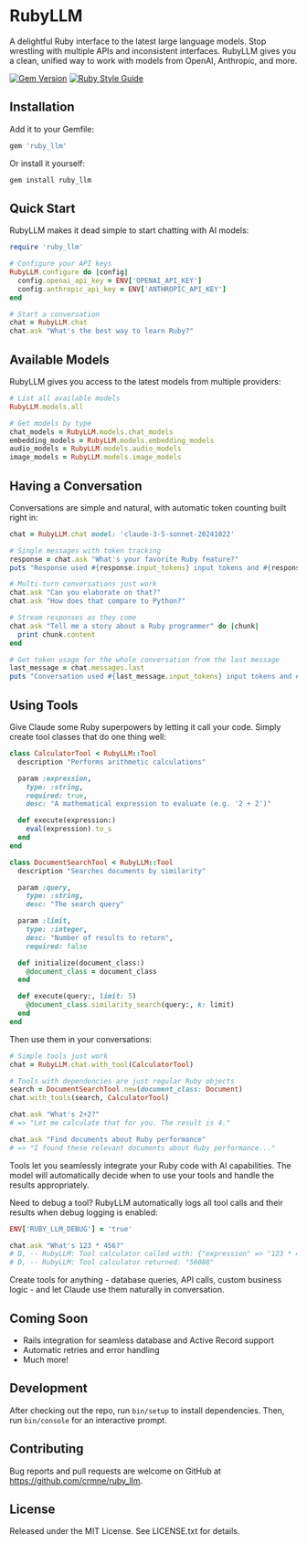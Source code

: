 # RubyLLM

A delightful Ruby interface to the latest large language models. Stop wrestling with multiple APIs and inconsistent interfaces. RubyLLM gives you a clean, unified way to work with models from OpenAI, Anthropic, and more.

[![Gem Version](https://badge.fury.io/rb/ruby_llm.svg)](https://badge.fury.io/rb/ruby_llm)
[![Ruby Style Guide](https://img.shields.io/badge/code_style-standard-brightgreen.svg)](https://github.com/testdouble/standard)

## Installation

Add it to your Gemfile:

```ruby
gem 'ruby_llm'
```

Or install it yourself:

```bash
gem install ruby_llm
```

## Quick Start

RubyLLM makes it dead simple to start chatting with AI models:

```ruby
require 'ruby_llm'

# Configure your API keys
RubyLLM.configure do |config|
  config.openai_api_key = ENV['OPENAI_API_KEY']
  config.anthropic_api_key = ENV['ANTHROPIC_API_KEY']
end

# Start a conversation
chat = RubyLLM.chat
chat.ask "What's the best way to learn Ruby?"
```

## Available Models

RubyLLM gives you access to the latest models from multiple providers:

```ruby
# List all available models
RubyLLM.models.all

# Get models by type
chat_models = RubyLLM.models.chat_models
embedding_models = RubyLLM.models.embedding_models
audio_models = RubyLLM.models.audio_models
image_models = RubyLLM.models.image_models
```

## Having a Conversation

Conversations are simple and natural, with automatic token counting built right in:

```ruby
chat = RubyLLM.chat model: 'claude-3-5-sonnet-20241022'

# Single messages with token tracking
response = chat.ask "What's your favorite Ruby feature?"
puts "Response used #{response.input_tokens} input tokens and #{response.output_tokens} output tokens"

# Multi-turn conversations just work
chat.ask "Can you elaborate on that?"
chat.ask "How does that compare to Python?"

# Stream responses as they come
chat.ask "Tell me a story about a Ruby programmer" do |chunk|
  print chunk.content
end

# Get token usage for the whole conversation from the last message
last_message = chat.messages.last
puts "Conversation used #{last_message.input_tokens} input tokens and #{last_message.output_tokens} output tokens"
```

## Using Tools

Give Claude some Ruby superpowers by letting it call your code. Simply create tool classes that do one thing well:

```ruby
class CalculatorTool < RubyLLM::Tool
  description "Performs arithmetic calculations"

  param :expression,
    type: :string,
    required: true,
    desc: "A mathematical expression to evaluate (e.g. '2 + 2')"

  def execute(expression:)
    eval(expression).to_s
  end
end

class DocumentSearchTool < RubyLLM::Tool
  description "Searches documents by similarity"

  param :query,
    type: :string,
    desc: "The search query"

  param :limit,
    type: :integer,
    desc: "Number of results to return",
    required: false

  def initialize(document_class:)
    @document_class = document_class
  end

  def execute(query:, limit: 5)
    @document_class.similarity_search(query:, k: limit)
  end
end
```

Then use them in your conversations:

```ruby
# Simple tools just work
chat = RubyLLM.chat.with_tool(CalculatorTool)

# Tools with dependencies are just regular Ruby objects
search = DocumentSearchTool.new(document_class: Document)
chat.with_tools(search, CalculatorTool)

chat.ask "What's 2+2?"
# => "Let me calculate that for you. The result is 4."

chat.ask "Find documents about Ruby performance"
# => "I found these relevant documents about Ruby performance..."
```

Tools let you seamlessly integrate your Ruby code with AI capabilities. The model will automatically decide when to use your tools and handle the results appropriately.

Need to debug a tool? RubyLLM automatically logs all tool calls and their results when debug logging is enabled:

```ruby
ENV['RUBY_LLM_DEBUG'] = 'true'

chat.ask "What's 123 * 456?"
# D, -- RubyLLM: Tool calculator called with: {"expression" => "123 * 456"}
# D, -- RubyLLM: Tool calculator returned: "56088"
```

Create tools for anything - database queries, API calls, custom business logic - and let Claude use them naturally in conversation.

## Coming Soon

- Rails integration for seamless database and Active Record support
- Automatic retries and error handling
- Much more!

## Development

After checking out the repo, run `bin/setup` to install dependencies. Then, run `bin/console` for an interactive prompt.

## Contributing

Bug reports and pull requests are welcome on GitHub at https://github.com/crmne/ruby_llm.

## License

Released under the MIT License. See LICENSE.txt for details.